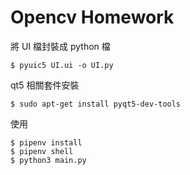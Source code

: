 # Opencv Homework
將 UI 檔封裝成 python 檔
```
$ pyuic5 UI.ui -o UI.py
```
qt5 相關套件安裝
```
$ sudo apt-get install pyqt5-dev-tools
```

使用
```
$ pipenv install
$ pipenv shell
$ python3 main.py
```